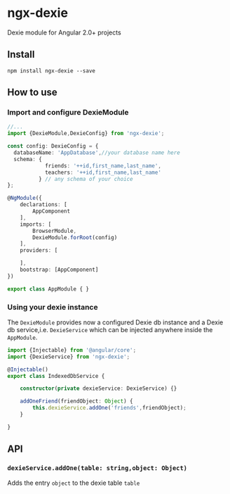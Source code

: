 # ngx-dexie

Dexie module for Angular 2.0+ projects

## Install

``` npm install ngx-dexie --save ```

## How to use

### Import and configure DexieModule

```ts
//...
import {DexieModule,DexieConfig} from 'ngx-dexie';

const config: DexieConfig = {
  databaseName: 'AppDatabase',//your database name here
  schema: {
            friends: '++id,first_name,last_name',
            teachers: '++id,first_name,last_name'
          } // any schema of your choice
};

@NgModule({
    declarations: [
        AppComponent
    ],
    imports: [
        BrowserModule,
        DexieModule.forRoot(config)
    ],
    providers: [

    ],
    bootstrap: [AppComponent]
})

export class AppModule { }
```

### Using your dexie instance

The ```DexieModule``` provides now a configured Dexie db instance and a Dexie db service,i.e. ```DexieService``` which can be injected anywhere inside the ```AppModule```.

```ts
import {Injectable} from '@angular/core';
import {DexieService} from 'ngx-dexie';

@Injectable()
export class IndexedDbService {

    constructor(private dexieService: DexieService) {}

    addOneFriend(friendObject: Object) {
        this.dexieService.addOne('friends',friendObject);
    }

}
```
## API

### `dexieService.addOne(table: string,object: Object)`
Adds the entry ```object``` to the dexie table ```table```